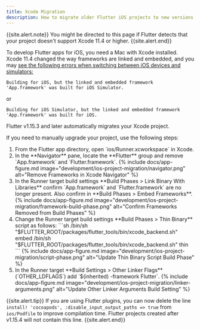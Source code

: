 ```yaml
---
title: Xcode Migration
description: How to migrate older Flutter iOS projects to new versions of Xcode.
---
```


{{site.alert.note}}
  You might be directed to this page if Flutter detects that your project
  doesn't support Xcode 11.4 or higher.
{{site.alert.end}}

To develop Flutter apps for iOS, you need a Mac with Xcode installed.
Xcode 11.4 changed the way frameworks are linked and embedded,
and you may [see the following errors when switching between
iOS devices and simulators:][errors]

```
Building for iOS, but the linked and embedded framework 'App.framework' was built for iOS Simulator.
```
or
```
Building for iOS Simulator, but the linked and embedded framework 'App.framework' was built for iOS.
```

Flutter v1.15.3 and later automatically migrates your Xcode project.

If you need to manually upgrade your project, use the following steps:

<ol markdown="1">
<li markdown="1">From the Flutter app directory,
    open `ios/Runner.xcworkspace` in Xcode.
</li>
<li markdown="1">In the **Navigator** pane, locate the
    **Flutter** group and remove `App.framework`
    and `Flutter.framework`.
{% include docs/app-figure.md image="development/ios-project-migration/navigator.png" alt="Remove Frameworks in Xcode Navigator" %}
</li>

<li markdown="1">In the Runner target build settings
    **Build Phases > Link Binary With Libraries**
    confirm `App.framework` and `Flutter.framework`
    are no longer present. Also confirm
    in **Build Phases > Embed Frameworks**.
{% include docs/app-figure.md image="development/ios-project-migration/framework-build-phase.png" alt="Confirm Frameworks Removed from Build Phases" %}
</li>

<li markdown="1">Change the Runner target build settings
    **Build Phases > Thin Binary** script as follows:
```sh
/bin/sh "$FLUTTER_ROOT/packages/flutter_tools/bin/xcode_backend.sh" embed
/bin/sh "$FLUTTER_ROOT/packages/flutter_tools/bin/xcode_backend.sh" thin
```
{% include docs/app-figure.md image="development/ios-project-migration/script-phase.png" alt="Update Thin Binary Script Build Phase" %}
</li>

<li markdown="1">In the Runner target **Build Settings >
    Other Linker Flags** (`OTHER_LDFLAGS`)
    add `$(inherited) -framework Flutter`.
{% include docs/app-figure.md image="development/ios-project-migration/linker-arguments.png" alt="Update Other Linker Arguments Build Setting" %}
</li>
</ol>

{{site.alert.tip}}
  If you are using Flutter plugins, you can now delete the line
  `install! 'cocoapods', :disable_input_output_paths => true` from `ios/Podfile`
  to improve compilation time. Flutter projects created after v1.15.4 will not
  contain this line.
{{site.alert.end}}

[errors]: {{site.repo.flutter}}/issues/50568
